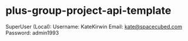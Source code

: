 # plus-group-project-api-template

SuperUser (Local): 
        Username: KateKirwin
        Email: kate@spacecubed.com
        Password: admin1993